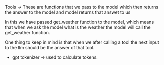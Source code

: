 Tools -> These are functions that we pass to the model which then returns the answer to the model and model returns that answet to us

In this we have passed get_weather function to the model, which means that when we ask the model what is the weather the model will call the get_weather function.

One thing to keep in mind is that when we after calling a tool the next input to the llm should be the answer of that tool.



- gpt tokenizer -> used to calculate tokens.
